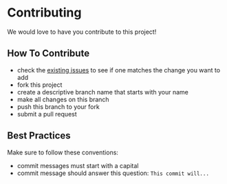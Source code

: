 # Contributing

We would love to have you contribute to this project!

## How To Contribute

* check the [existing issues](https://github.com/pdhoward/microplex3/issues) to see if one matches the change you want to add
* fork this project
* create a descriptive branch name that starts with your name
* make all changes on this branch
* push this branch to your fork
* submit a pull request

## Best Practices

Make sure to follow these conventions:

* commit messages must start with a capital
* commit message should answer this question: `This commit will...`

